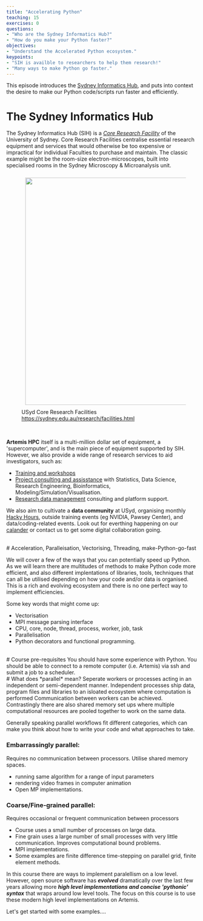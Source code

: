 ```yaml
---
title: "Accelerating Python"
teaching: 15
exercises: 0
questions:
- "Who are the Sydney Informatics Hub?"
- "How do you make your Python faster?"
objectives:
- "Understand the Accelerated Python ecosystem."
keypoints:
- "SIH is availble to researchers to help them research!"
- "Many ways to make Python go faster."
---
```

This episode introduces the [Sydney Informatics Hub](https://informatics.sydney.edu.au/), and puts into context the desire to make our Python code/scripts run faster and efficiently.


# The Sydney Informatics Hub

The Sydney Informatics Hub (SIH) is a _[Core Research Facility](https://sydney.edu.au/research/facilities.html)_ of the University of Sydney. Core Research Facilities centralise essential research equipment and services that would otherwise be too expensive or impractical for individual Faculties to purchase and maintain. The classic example might be the room-size electron-microscopes, built into specialised rooms in the Sydney Microscopy & Microanalysis unit.

<figure>
  <img src="{{ page.root }}/fig/01_crf.png" style="margin:10px;width:600px"/>
  <figcaption> USyd Core Research Facilities <a href="https://sydney.edu.au/research/facilities.html">https://sydney.edu.au/research/facilities.html</a></figcaption>
</figure><br>

**Artemis HPC** itself is a multi-million dollar set of equipment, a 'supercomputer', and is the main piece of equipment supported by SIH. However, we also provide a wide range of research services to aid investigators, such as:

* [Training and workshops](https://sydney.edu.au/research/facilities/sydney-informatics-hub/workshops-and-training.html)
* [Project consulting and assisstance](https://sydney.edu.au/research/facilities/sydney-informatics-hub/project-support.html) with Statistics, Data Science, Research Engineering, Bioinformatics, Modeling/Simulation/Visualisation.
* [Research data management](https://sydney.edu.au/research/facilities/sydney-informatics-hub/digital-research-infrastructure.html) consulting and platform support.

We also aim to cultivate a **data community** at USyd, organising monthly [Hacky Hours](https://sydney.edu.au/research/facilities/sydney-informatics-hub/workshops-and-training/hacky-hour.html), outside training events (eg NVIDIA, Pawsey Center), and data/coding-related events. Look out for everthing happening on our [calander](https://sydney.edu.au/research/facilities/sydney-informatics-hub/workshops-and-training.html) or contact us to get some digital collaboration going.

<br>
# Acceleration, Paralleisation, Vectorising, Threading, make-Python-go-fast 

We will cover a few of the ways that you can potentially speed up Python. As we will learn there are multitudes of methods to make Python code more efficient, and also different implentations of libraries, tools, techniques that can all be utilised depending on how your code and/or data is organised. This is a rich and evolving ecosystem and there is no one perfect way to implement efficiencies.

Some key words that might come up:

* Vectorisation
* MPI message parsing interface
* CPU, core, node, thread, process, worker, job, task
* Parallelisation
* Python decorators and functional programming.


<br>
# Course pre-requisites
You should have some experience with Python. You should be able to connect to a remote computer (i.e. Artemis) via ssh and submit a job to a scheduler.


<br>
# What does *parallel* mean?
Seperate workers or processes acting in an independent or semi-dependent manner. Independent processes ship data, program files and libraries to an isloated ecosystem where computation is performed Communication between workers can be achieved. Contrastingly there are also shared memory set ups where multiple computational resources are pooled together to work on the same data. 

Generally speaking parallel workflows fit different categories, which can make you think about how to write your code and what approaches to take.

### Embarrassingly parallel:
Requires no communication between processors. Utilise shared memory spaces.

* running same algorithm for a range of input parameters
* rendering video frames in computer animation
* Open MP implementations.

### Coarse/Fine-grained parallel:
Requires occasional or frequent communication between processors

* Course uses a small number of processes on large data. 
* Fine grain uses a large number of small processes with very little communication. Improves computational bound problems.
* MPI implementations.
* Some examples are finite difference time-stepping on parallel grid, finite element methods.

In this course there are ways to implement paralellism on a low level. However, open source software has ***evolved*** dramatically over the last few years allowing more ***high level implementations and concise 'pythonic' syntax*** that wraps around low level tools. The focus on this course is to use these modern high level implementations on Artemis.

Let's get started with some examples....


